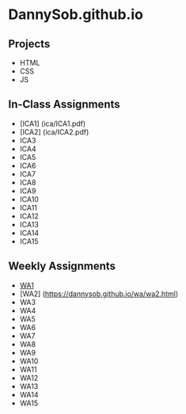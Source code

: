 # DannySob.github.io

## Projects
+ HTML
+ CSS
+ JS

## In-Class Assignments
+ [ICA1] (ica/ICA1.pdf)
+ [ICA2] (ica/ICA2.pdf)
+ ICA3
+ ICA4
+ ICA5
+ ICA6
+ ICA7
+ ICA8
+ ICA9
+ ICA10
+ ICA11
+ ICA12
+ ICA13
+ ICA14
+ ICA15

## Weekly Assignments
+ [WA1](https://dannysob.github.io/wa/wa1.html)
+ [WA2] (https://dannysob.github.io/wa/wa2.html)
+ WA3
+ WA4
+ WA5
+ WA6
+ WA7
+ WA8
+ WA9
+ WA10
+ WA11
+ WA12
+ WA13
+ WA14
+ WA15